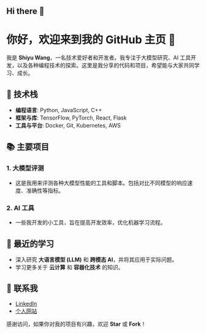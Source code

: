## Hi there 👋

<!--
**wangshiyu2046/wangshiyu2046** is a ✨ _special_ ✨ repository because its `README.md` (this file) appears on your GitHub profile.

Here are some ideas to get you started:

- 🔭 I’m currently working on ...
- 🌱 I’m currently learning ...
- 👯 I’m looking to collaborate on ...
- 🤔 I’m looking for help with ...
- 💬 Ask me about ...
- 📫 How to reach me: ...
- 😄 Pronouns: ...
- ⚡ Fun fact: ...
-->


# 你好，欢迎来到我的 GitHub 主页 👋

我是 **Shiyu Wang**，一名技术爱好者和开发者。我专注于大模型研究、AI 工具开发，以及各种编程技术的探索。这里是我分享的代码和项目，希望能与大家共同学习、成长。

## 🔧 技术栈

- **编程语言**: Python, JavaScript, C++
- **框架与库**: TensorFlow, PyTorch, React, Flask
- **工具与平台**: Docker, Git, Kubernetes, AWS

## 📚 主要项目

### 1. **大模型评测**  
- 这是我用来评测各种大模型性能的工具和脚本。包括对比不同模型的响应速度、准确性等指标。
  
### 2. **AI 工具**  
- 一些我开发的小工具，旨在提高开发效率，优化机器学习流程。

## 🌱 最近的学习

- 深入研究 **大语言模型 (LLM)** 和 **跨模态 AI**，并将其应用于实际问题。
- 学习更多关于 **云计算** 和 **容器化技术** 的知识。

## 🔗 联系我

- [LinkedIn](https://www.linkedin.com/in/your-profile)
- [个人网站](https://www.yourwebsite.com)

感谢访问，如果你对我的项目有兴趣，欢迎 **Star** 或 **Fork**！

